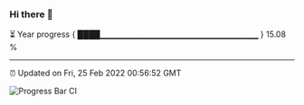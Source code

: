 ### Hi there 👋

⏳ Year progress { ████▁▁▁▁▁▁▁▁▁▁▁▁▁▁▁▁▁▁▁▁▁▁▁▁▁▁ } 15.08 %

---

⏰ Updated on Fri, 25 Feb 2022 00:56:52 GMT

![Progress Bar CI](https://github.com/liununu/liununu/workflows/Progress%20Bar%20CI/badge.svg)
